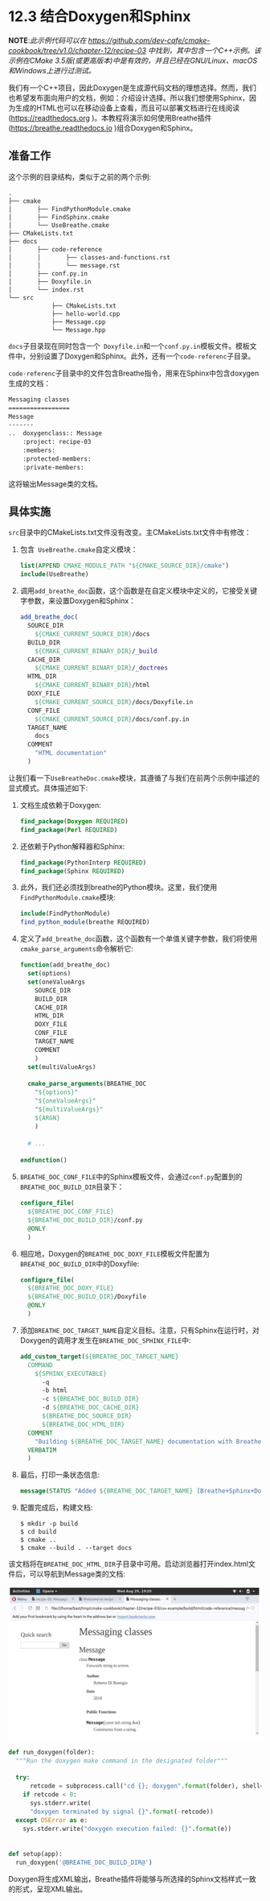 # 12.3 结合Doxygen和Sphinx

**NOTE**:*此示例代码可以在 https://github.com/dev-cafe/cmake-cookbook/tree/v1.0/chapter-12/recipe-03 中找到，其中包含一个C++示例。该示例在CMake 3.5版(或更高版本)中是有效的，并且已经在GNU/Linux、macOS和Windows上进行过测试。*

我们有一个C++项目，因此Doxygen是生成源代码文档的理想选择。然而，我们也希望发布面向用户的文档，例如：介绍设计选择。所以我们想使用Sphinx，因为生成的HTML也可以在移动设备上查看，而且可以部署文档进行在线阅读(https://readthedocs.org )。本教程将演示如何使用Breathe插件(https://breathe.readthedocs.io )组合Doxygen和Sphinx。

## 准备工作

这个示例的目录结构，类似于之前的两个示例:

```shell
.
├── cmake
│ 		├── FindPythonModule.cmake
│ 		├── FindSphinx.cmake
│ 		└── UseBreathe.cmake
├── CMakeLists.txt
├── docs
│ 		├── code-reference
│ 		│ 		├── classes-and-functions.rst
│ 		│ 		└── message.rst
│ 		├── conf.py.in
│ 		├── Doxyfile.in
│ 		└── index.rst
└── src
			├── CMakeLists.txt
			├── hello-world.cpp
			├── Message.cpp
			└── Message.hpp
```

`docs`子目录现在同时包含一个` Doxyfile.in`和一个`conf.py.in`模板文件。模板文件中，分别设置了Doxygen和Sphinx。此外，还有一个`code-referenc`子目录。

`code-referenc`子目录中的文件包含Breathe指令，用来在Sphinx中包含doxygen生成的文档：

```txt
Messaging classes
=================
Message
-------
..  doxygenclass:: Message
    :project: recipe-03
    :members:
    :protected-members:
    :private-members:
```

这将输出Message类的文档。

## 具体实施

`src`目录中的CMakeLists.txt文件没有改变。主CMakeLists.txt文件中有修改：

1. 包含` UseBreathe.cmake`自定义模块：

   ```cmake
   list(APPEND CMAKE_MODULE_PATH "${CMAKE_SOURCE_DIR}/cmake")
   include(UseBreathe)
   ```

2. 调用`add_breathe_doc`函数，这个函数是在自定义模块中定义的，它接受关键字参数，来设置Doxygen和Sphinx：

   ```cmake
   add_breathe_doc(
     SOURCE_DIR
       ${CMAKE_CURRENT_SOURCE_DIR}/docs
     BUILD_DIR
       ${CMAKE_CURRENT_BINARY_DIR}/_build
     CACHE_DIR
       ${CMAKE_CURRENT_BINARY_DIR}/_doctrees
     HTML_DIR
       ${CMAKE_CURRENT_BINARY_DIR}/html
     DOXY_FILE
       ${CMAKE_CURRENT_SOURCE_DIR}/docs/Doxyfile.in
     CONF_FILE
       ${CMAKE_CURRENT_SOURCE_DIR}/docs/conf.py.in
     TARGET_NAME
       docs
     COMMENT
       "HTML documentation"
     )
   ```

让我们看一下`UseBreatheDoc.cmake`模块，其遵循了与我们在前两个示例中描述的显式模式。具体描述如下:

1. 文档生成依赖于Doxygen:

   ```cmake
   find_package(Doxygen REQUIRED)
   find_package(Perl REQUIRED)
   ```

2. 还依赖于Python解释器和Sphinx:

   ```cmake
   find_package(PythonInterp REQUIRED)
   find_package(Sphinx REQUIRED)
   ```

3. 此外，我们还必须找到breathe的Python模块。这里，我们使用`FindPythonModule.cmake`模块:

   ```cmake
   include(FindPythonModule)
   find_python_module(breathe REQUIRED)
   ```

4. 定义了`add_breathe_doc`函数，这个函数有一个单值关键字参数，我们将使用`cmake_parse_arguments`命令解析它:

   ```cmake
   function(add_breathe_doc)
     set(options)
     set(oneValueArgs
       SOURCE_DIR
       BUILD_DIR
       CACHE_DIR
       HTML_DIR
       DOXY_FILE
       CONF_FILE
       TARGET_NAME
       COMMENT
       )
     set(multiValueArgs)
   
     cmake_parse_arguments(BREATHE_DOC
       "${options}"
       "${oneValueArgs}"
       "${multiValueArgs}"
       ${ARGN}
       )
   
     # ...
   
   endfunction()
   ```

5. `BREATHE_DOC_CONF_FILE`中的Sphinx模板文件，会通过`conf.py`配置到的`BREATHE_DOC_BUILD_DIR`目录下：

   ```cmake
   configure_file(
     ${BREATHE_DOC_CONF_FILE}
     ${BREATHE_DOC_BUILD_DIR}/conf.py
     @ONLY
     )
   ```

6. 相应地，Doxygen的`BREATHE_DOC_DOXY_FILE`模板文件配置为`BREATHE_DOC_BUILD_DIR`中的Doxyfile:

   ```cmake
   configure_file(
     ${BREATHE_DOC_DOXY_FILE}
     ${BREATHE_DOC_BUILD_DIR}/Doxyfile
     @ONLY
     )
   ```

7. 添加`BREATHE_DOC_TARGET_NAME`自定义目标。注意，只有Sphinx在运行时，对Doxygen的调用才发生在`BREATHE_DOC_SPHINX_FILE`中:

   ```cmake
   add_custom_target(${BREATHE_DOC_TARGET_NAME}
     COMMAND
       ${SPHINX_EXECUTABLE}
         -q
         -b html
         -c ${BREATHE_DOC_BUILD_DIR}
         -d ${BREATHE_DOC_CACHE_DIR}
         ${BREATHE_DOC_SOURCE_DIR}
         ${BREATHE_DOC_HTML_DIR}
     COMMENT
       "Building ${BREATHE_DOC_TARGET_NAME} documentation with Breathe, Sphinx and Doxygen"
     VERBATIM
     )
   ```

8. 最后，打印一条状态信息:

   ```cmake
   message(STATUS "Added ${BREATHE_DOC_TARGET_NAME} [Breathe+Sphinx+Doxygen] target to build documentation")
   ```

9. 配置完成后，构建文档:

   ```shell
   $ mkdir -p build
   $ cd build
   $ cmake ..
   $ cmake --build . --target docs
   ```

该文档将在`BREATHE_DOC_HTML_DIR`子目录中可用。启动浏览器打开index.html文件后，可以导航到Message类的文档:

![](../../images/chapter12/12-3.png)

```python
def run_doxygen(folder):
  """Run the doxygen make command in the designated folder"""

  try:
      retcode = subprocess.call("cd {}; doxygen".format(folder), shell=True)
    if retcode < 0:
      sys.stderr.write(
      "doxygen terminated by signal {}".format(-retcode))
  except OSError as e:
    sys.stderr.write("doxygen execution failed: {}".format(e))


def setup(app):
  run_doxygen('@BREATHE_DOC_BUILD_DIR@')
```

Doxygen将生成XML输出，Breathe插件将能够与所选择的Sphinx文档样式一致的形式，呈现XML输出。

